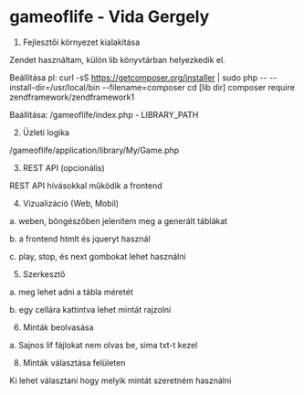 # gameoflife - Vida Gergely

1. Fejlesztői környezet kialakítása

Zendet használtam, külön lib könyvtárban helyezkedik el.

Beállítása pl:
curl -sS https://getcomposer.org/installer | sudo php -- --install-dir=/usr/local/bin --filename=composer
cd [lib dir]
composer require zendframework/zendframework1

Baállítása:
/gameoflife/index.php - LIBRARY_PATH

2. Üzleti logika

/gameoflife/application/library/My/Game.php

3. REST API (opcionális)

REST API hívásokkal működik a frontend

4. Vizualizáció (Web, Mobil)

a. weben, böngészőben jelenítem meg a generált táblákat

b. a frontend htmlt és jqueryt használ

c. play, stop, és next gombokat lehet használni


5. Szerkesztő

a. meg lehet adni a tábla méretét

b. egy cellára kattintva lehet mintát rajzolni

6. Minták beolvasása

a. Sajnos lif fájlokat nem olvas be, sima txt-t kezel


8. Minták választása felületen

Ki lehet választani hogy melyik mintát szeretném használni
